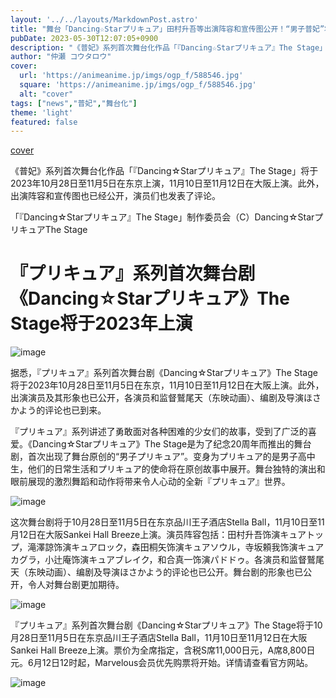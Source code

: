 ```yaml
---
layout: '../../layouts/MarkdownPost.astro'
title: "舞台「Dancing☆Starプリキュア」田村升吾等出演阵容和宣传图公开！“男子普妃”将闪耀舞台"
pubDate: 2023-05-30T12:07:05+0900
description: "《普妃》系列首次舞台化作品「『Dancing☆Starプリキュア』The Stage」将于2023年10月28日至11月5日在东京上演，11月10日至11月12日在大阪上演。此外，出演阵容和宣传图也已经公开，演员们也发表了评论。"
author: "仲瀬 コウタロウ"
cover:
  url: 'https://animeanime.jp/imgs/ogp_f/588546.jpg'
  square: 'https://animeanime.jp/imgs/ogp_f/588546.jpg'
  alt: "cover"
tags: ["news","普妃","舞台化"]
theme: 'light'
featured: false
---
```


[cover](https://animeanime.jp/imgs/ogp_f/588546.jpg)

《普妃》系列首次舞台化作品「『Dancing☆Starプリキュア』The Stage」将于2023年10月28日至11月5日在东京上演，11月10日至11月12日在大阪上演。此外，出演阵容和宣传图也已经公开，演员们也发表了评论。

「『Dancing☆Starプリキュア』The Stage」制作委员会（C）Dancing☆StarプリキュアThe Stage
# 『プリキュア』系列首次舞台剧《Dancing☆Starプリキュア》The Stage将于2023年上演

![image](https://www.oricon.co.jp/news/img/2212951/main.jpg)

据悉，『プリキュア』系列首次舞台剧《Dancing☆Starプリキュア》The Stage将于2023年10月28日至11月5日在东京，11月10日至11月12日在大阪上演。此外，出演演员及其形象也已公开，各演员和监督鷲尾天（东映动画）、编剧及导演ほさかよう的评论也已到来。

『プリキュア』系列讲述了勇敢面对各种困难的少女们的故事，受到了广泛的喜爱。《Dancing☆Starプリキュア》The Stage是为了纪念20周年而推出的舞台剧，首次出现了舞台原创的“男子プリキュア”。变身为プリキュア的是男子高中生，他们的日常生活和プリキュア的使命将在原创故事中展开。舞台独特的演出和眼前展现的激烈舞蹈和动作将带来令人心动的全新『プリキュア』世界。

![image](https://www.oricon.co.jp/news/img/2212951/2.jpg)

这次舞台剧将于10月28日至11月5日在东京品川王子酒店Stella Ball，11月10日至11月12日在大阪Sankei Hall Breeze上演。演员阵容包括：田村升吾饰演キュアトップ，滝澤諒饰演キュアロック，森田桐矢饰演キュアソウル，寺坂頼我饰演キュアカグラ，小辻庵饰演キュアブレイク，和合真一饰演パドドゥ。各演员和监督鷲尾天（东映动画）、编剧及导演ほさかよう的评论也已公开。舞台剧的形象也已公开，令人对舞台剧更加期待。

![image](https://www.oricon.co.jp/news/img/2212951/3.jpg)

『プリキュア』系列首次舞台剧《Dancing☆Starプリキュア》The Stage将于10月28日至11月5日在东京品川王子酒店Stella Ball，11月10日至11月12日在大阪Sankei Hall Breeze上演。票价为全席指定，含税S席11,000日元，A席8,800日元。6月12日12时起，Marvelous会员优先购票将开始。详情请查看官方网站。

![image](https://www.oricon.co.jp/news/img/2212951/4.jpg)